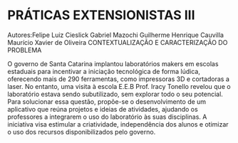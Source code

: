 # PRÁTICAS EXTENSIONISTAS III
Autores:Felipe Luiz Cieslick
        Gabriel Mazochi
        Guilherme Henrique Cauvilla
        Maurício Xavier de Oliveira
                                                  CONTEXTUALIZAÇÃO E CARACTERIZAÇÃO DO PROBLEMA
                                                  
O governo de Santa Catarina implantou laboratórios makers em escolas estaduais para incentivar a iniciação tecnológica de forma lúdica, oferecendo mais de 290 ferramentas, como impressoras 3D e cortadoras a laser. No entanto, uma visita à escola E.E.B Prof. Iracy Tonello revelou que o laboratório estava sendo subutilizado, sem explorar todo o seu potencial. Para solucionar essa questão, propõe-se o desenvolvimento de um aplicativo que reúna projetos e ideias de atividades, ajudando os professores a integrarem o uso do laboratório às suas disciplinas. A iniciativa visa estimular a criatividade, independência dos alunos e otimizar o uso dos recursos disponibilizados pelo governo.

